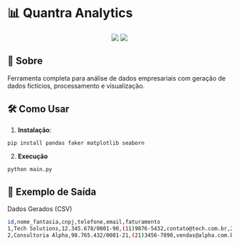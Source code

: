 # 📊 Quantra Analytics

<div align="center">
  <img src="https://img.shields.io/badge/Python-3.10+-3776AB?logo=python&logoColor=white">
  <img src="https://img.shields.io/badge/Pandas-1.5+-150458?logo=pandas&logoColor=white">
</div>

## 🌟 Sobre
Ferramenta completa para análise de dados empresariais com geração de dados fictícios, processamento e visualização.

## 🛠️ Como Usar

1. **Instalação**:
```bash
pip install pandas faker matplotlib seaborn
```
2. **Execução**
```bash
python main.py
```

## 📌 Exemplo de Saída <br>
Dados Gerados (CSV)

```bash
id,nome_fantasia,cnpj,telefone,email,faturamento
1,Tech Solutions,12.345.678/0001-90,(11)9876-5432,contato@tech.com.br,250000.00
2,Consultoria Alpha,98.765.432/0001-21,(21)3456-7890,vendas@alpha.com.br,1800000.00
```

